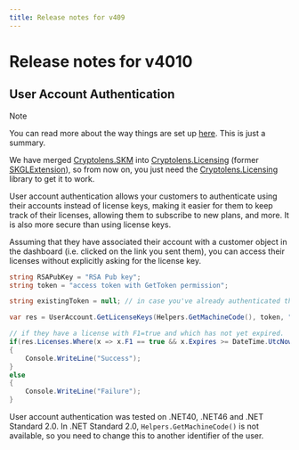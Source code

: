 ```yaml
---
title: Release notes for v409
---
```


# Release notes for v4010

## User Account Authentication

> [!NOTE]
> You can read more about the way things are set up [here](https://help.cryptolens.io/licensing-models/user-login-intro). This is just a summary.

We have merged [Cryptolens.SKM](https://www.nuget.org/packages/Cryptolens.SKM/) into [Cryptolens.Licensing](https://www.nuget.org/packages/Cryptolens.Licensing/) (former [SKGLExtension](https://www.nuget.org/packages/SKGLExtension/)), so from now on, you just need the [Cryptolens.Licensing](https://www.nuget.org/packages/Cryptolens.Licensing/) library to get it to work.

User account authentication allows your customers to authenticate using their accounts instead of license keys, making it easier for them to keep track of their licenses, allowing them to subscribe to new plans, and more. It is also more secure than using license keys.

Assuming that they have associated their account with a customer object in the dashboard (i.e. clicked on the link you sent them), you can access their licenses without explicitly asking for the license key.

```cs
string RSAPubKey = "RSA Pub key";
string token = "access token with GetToken permission";

string existingToken = null; // in case you've already authenticated them once and the token is still valid.

var res = UserAccount.GetLicenseKeys(Helpers.GetMachineCode(), token, "TestApp", 5, RSAPubKey, existingToken);

// if they have a license with F1=true and which has not yet expired.
if(res.Licenses.Where(x => x.F1 == true && x.Expires >= DateTime.UtcNow).Count() > 0) 
{
    Console.WriteLine("Success");
}
else
{
    Console.WriteLine("Failure");
}
```

User account authentication was tested on .NET40, .NET46 and .NET Standard 2.0. In .NET Standard 2.0, `Helpers.GetMachineCode()` is not available, so you need to change this to another identifier of the user.